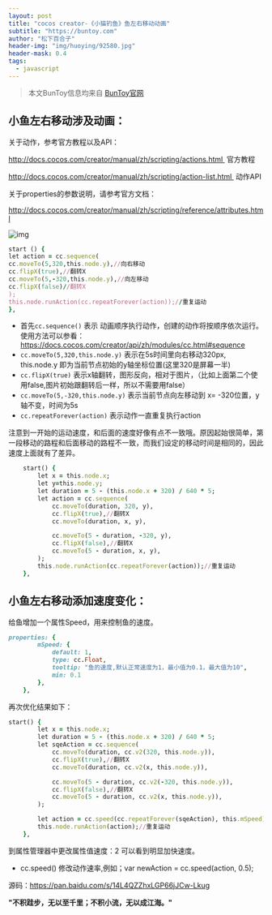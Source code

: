 ```yaml
---
layout: post
title: "cocos creator-《小猫钓鱼》鱼左右移动动画"
subtitle: "https://buntoy.com"
author: "松下百合子"
header-img: "img/huoying/92580.jpg"
header-mask: 0.4
tags:
  - javascript
---
```


> 本文BunToy信息均来自 [BunToy官网](https://buntoy.com)


## 小鱼左右移动涉及动画：

关于动作，参考官方教程以及API：

http://docs.cocos.com/creator/manual/zh/scripting/actions.html  官方教程

http://docs.cocos.com/creator/manual/zh/scripting/action-list.html  动作API

关于properties的参数说明，请参考官方文档：

http://docs.cocos.com/creator/manual/zh/scripting/reference/attributes.html

![img](https://img-blog.csdn.net/20181015191607517?watermark/2/text/aHR0cHM6Ly9ibG9nLmNzZG4ubmV0L3p6eDAyMw==/font/5a6L5L2T/fontsize/400/fill/I0JBQkFCMA==/dissolve/70)

```ruby
start () {
let action = cc.sequence(
cc.moveTo(5,320,this.node.y),//向右移动
cc.flipX(true),//翻转X
cc.moveTo(5,-320,this.node.y),//向左移动
cc.flipX(false)//翻转X
);
this.node.runAction(cc.repeatForever(action));//重复运动
},
```
   
- 首先`cc.sequence()` 表示 动画顺序执行动作，创建的动作将按顺序依次运行。使用方法可以参看：https://docs.cocos.com/creator/api/zh/modules/cc.html#sequence
- `cc.moveTo(5,320,this.node.y)` 表示在5s时间里向右移动320px, this.node.y 即为当前节点初始的y轴坐标位置(这里320是屏幕一半)
- `cc.flipX(true)` 表示x轴翻转，图形反向，相对于图片，（比如上面第二个使用false,图片初始跟翻转后一样，所以不需要用false）
- `cc.moveTo(5,-320,this.node.y)` 表示当前节点向左移动到 x= -320位置，y轴不变，时间为5s
- `cc.repeatForever(action)` 表示动作一直重复执行action      


注意到一开始的运动速度，和后面的速度好像有点不一致哦。原因起始很简单，第一段移动的路程和后面移动的路程不一致，而我们设定的移动时间是相同的，因此速度上面就有了差异。


```ruby
    start() {
        let x = this.node.x;
        let y=this.node.y;
        let duration = 5 - (this.node.x + 320) / 640 * 5;
        let action = cc.sequence(
            cc.moveTo(duration, 320, y),
            cc.flipX(true),//翻转X
            cc.moveTo(duration, x, y),

            cc.moveTo(5 - duration, -320, y),
            cc.flipX(false),//翻转X
            cc.moveTo(5 - duration, x, y),
        );
        this.node.runAction(cc.repeatForever(action));//重复运动
    },
```

## 小鱼左右移动添加速度变化：

给鱼增加一个属性Speed，用来控制鱼的速度。

```ruby
properties: {
        mSpeed: {
            default: 1,
            type: cc.Float,
            tooltip: "鱼的速度,默认正常速度为1，最小值为0.1，最大值为10",
            min: 0.1
        },
    },
```


再次优化结果如下：

```ruby
start() {
        let x = this.node.x;
        let duration = 5 - (this.node.x + 320) / 640 * 5;
        let sqeAction = cc.sequence(
            cc.moveTo(duration, cc.v2(320, this.node.y)),
            cc.flipX(true),//翻转X
            cc.moveTo(duration, cc.v2(x, this.node.y)),

            cc.moveTo(5 - duration, cc.v2(-320, this.node.y)),
            cc.flipX(false),//翻转X
            cc.moveTo(5 - duration, cc.v2(x, this.node.y)),
        );

        let action = cc.speed(cc.repeatForever(sqeAction), this.mSpeed);
        this.node.runAction(action);//重复运动
    },
```

到属性管理器中更改属性值速度：2 可以看到明显加快速度。

- cc.speed() 修改动作速率,例如；var newAction = cc.speed(action, 0.5);

源码：https://pan.baidu.com/s/14L4QZZhxLGP66jJCw-Lkug
	 
**"不积跬步，无以至千里；不积小流，无以成江海。"**
